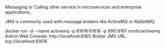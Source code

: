 Messaging or Calling other service in microservices and enterprise applications. 

JMS is commonly used with message brokers like ActiveMQ or RabbitMQ.

docker run -d --name activemq -p 61616:61616 -p 8161:8161 rmohr/activemq
Admin Web Console: http://localhost:8161/
Broker JMS URL: tcp://localhost:61616

